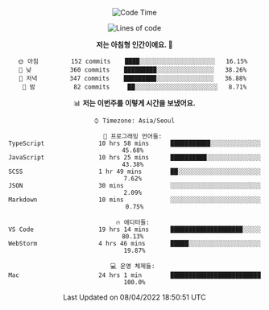 <div align='center'>
 
<!--START_SECTION:waka-->
![Code Time](http://img.shields.io/badge/Code%20Time-1%2C336%20hrs%205%20mins-blue)

![Lines of code](https://img.shields.io/badge/%EC%A0%80%EB%8A%94%20%EC%97%AC%ED%83%9C%EA%B9%8C%EC%A7%80%20-97%20Thousand%20%EC%A4%84%EC%9D%98%20%EC%BD%94%EB%93%9C%EB%A5%BC%20%EC%9E%91%EC%84%B1%ED%96%88%EC%96%B4%EC%9A%94.-blue)

**저는 아침형 인간이에요. 🐤** 

```text
🌞 아침         152 commits    ████░░░░░░░░░░░░░░░░░░░░░   16.15% 
🌆 낮　         360 commits    █████████░░░░░░░░░░░░░░░░   38.26% 
🌃 저녁         347 commits    █████████░░░░░░░░░░░░░░░░   36.88% 
🌙 밤　         82 commits     ██░░░░░░░░░░░░░░░░░░░░░░░   8.71%

```


📊 **저는 이번주를 이렇게 시간을 보냈어요.** 

```text
⌚︎ Timezone: Asia/Seoul

💬 프로그래밍 언어들: 
TypeScript               10 hrs 58 mins      ███████████░░░░░░░░░░░░░░   45.68% 
JavaScript               10 hrs 25 mins      ██████████░░░░░░░░░░░░░░░   43.38% 
SCSS                     1 hr 49 mins        ██░░░░░░░░░░░░░░░░░░░░░░░   7.62% 
JSON                     30 mins             ░░░░░░░░░░░░░░░░░░░░░░░░░   2.09% 
Markdown                 10 mins             ░░░░░░░░░░░░░░░░░░░░░░░░░   0.75%

🔥 에디터들: 
VS Code                  19 hrs 14 mins      ████████████████████░░░░░   80.13% 
WebStorm                 4 hrs 46 mins       █████░░░░░░░░░░░░░░░░░░░░   19.87%

💻 운영 체제들: 
Mac                      24 hrs 1 min        █████████████████████████   100.0%

```


 Last Updated on 08/04/2022 18:50:51 UTC
<!--END_SECTION:waka-->
 </div>
<!---
Emewjin/Emewjin is a ✨ special ✨ repository because its `README.md` (this file) appears on your GitHub profile.
You can click the Preview link to take a look at your changes.
--->
